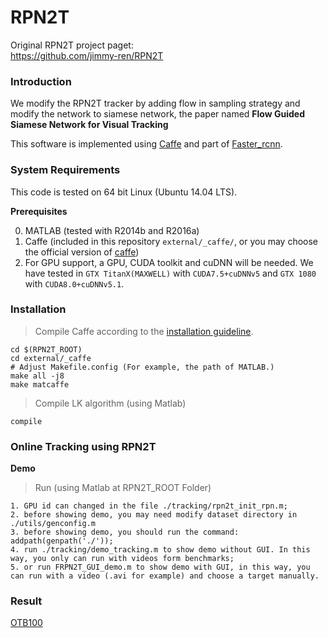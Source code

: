 # RPN2T
Original RPN2T project paget: <br>
https://github.com/jimmy-ren/RPN2T

### Introduction
We modify the RPN2T tracker by adding flow in sampling strategy and modify the network to siamese network, the paper named **Flow Guided Siamese Network for Visual Tracking**

This software is implemented using [Caffe](https://github.com/BVLC/caffe/) and part of [Faster_rcnn](https://github.com/ShaoqingRen/faster_rcnn).

### System Requirements

This code is tested on 64 bit Linux (Ubuntu 14.04 LTS).

**Prerequisites**     
      
  0. MATLAB (tested with R2014b and R2016a)  
  0. Caffe (included in this repository `external/_caffe/`, or you may choose the official version of [caffe](https://github.com/BVLC/caffe))   
  0. For GPU support, a GPU, CUDA toolkit and cuDNN will be needed. We have tested in `GTX TitanX(MAXWELL)` with `CUDA7.5+cuDNNv5` and `GTX 1080` with `CUDA8.0+cuDNNv5.1`.

### Installation

  > Compile Caffe according to the [installation guideline](http://caffe.berkeleyvision.org/installation.html).  
  ```shell  
  cd $(RPN2T_ROOT)
  cd external/_caffe
  # Adjust Makefile.config (For example, the path of MATLAB.)
  make all -j8
  make matcaffe
  ```  
  > Compile LK algorithm (using Matlab)
  ```
  compile
  ```
### Online Tracking using RPN2T

**Demo**
  > Run (using Matlab at RPN2T_ROOT Folder) 
  ```
  1. GPU id can changed in the file ./tracking/rpn2t_init_rpn.m;
  2. before showing demo, you may need modify dataset directory in ./utils/genconfig.m
  3. before showing demo, you should run the command: addpath(genpath('./'));
  4. run ./tracking/demo_tracking.m to show demo without GUI. In this way, you only can run with videos form benchmarks;
  5. or run FRPN2T_GUI_demo.m to show demo with GUI, in this way, you can run with a video (.avi for example) and choose a target manually.
  ```

### Result 

[OTB100](https://drive.google.com/open?id=1t7r2NB1EdPgzLVtKfCASDRnke9Ro9He-)
